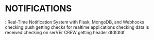 # NOTIFICATIONS
: Real-Time Notification System with Flask, MongoDB, and Webhooks
checking push
getting checks for realtime applications
checking data is received
checking on serVEr
CREW
getting header
dfdfdfdf
